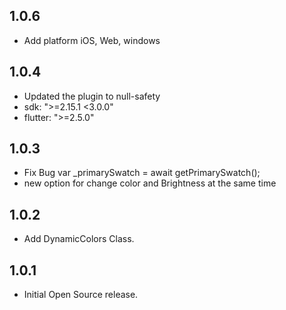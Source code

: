## 1.0.6
* Add platform iOS, Web, windows

## 1.0.4
* Updated the plugin to null-safety
* sdk: ">=2.15.1 <3.0.0"
* flutter: ">=2.5.0"

## 1.0.3
* Fix Bug var _primarySwatch = await getPrimarySwatch();
* new option for change color and Brightness at the same time

## 1.0.2
* Add DynamicColors Class.

## 1.0.1
* Initial Open Source release.